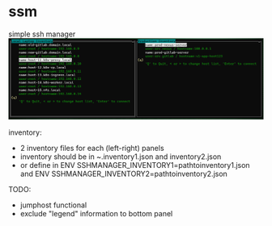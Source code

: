 # ssm
simple ssh manager
![Screenshot](ssh-manager-screenshot.png)

inventory:
- 2 inventory files for each (left-right) panels
- inventory should be in ~.inventory1.json and inventory2.json
- or define in ENV SSHMANAGER_INVENTORY1=pathtoinventory1.json and ENV SSHMANAGER_INVENTORY2=pathtoinventory2.json  

TODO:
- jumphost functional
- exclude "legend" information to bottom panel
